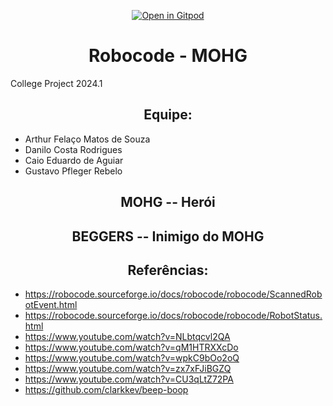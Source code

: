 <div align="justify">
<div align="center">

[![Open in Gitpod](https://gitpod.io/button/open-in-gitpod.svg)](https://gitpod.io/new/#https://github.com/MOHG-Enterprises/MOHG)
</div>

<h1 align="center"> Robocode - MOHG</h1>

College Project 2024.1

<h2 align="center"> Equipe:</h2>

* Arthur Felaço Matos de Souza
* Danilo Costa Rodrigues
* Caio Eduardo de Aguiar
* Gustavo Pfleger Rebelo

<h2 align="center"> MOHG -- Herói</h2>

<h2 align="center"> BEGGERS -- Inimigo do MOHG</h2>

<h2 align="center"> Referências:</h2>

* https://robocode.sourceforge.io/docs/robocode/robocode/ScannedRobotEvent.html
* https://robocode.sourceforge.io/docs/robocode/robocode/RobotStatus.html
* https://www.youtube.com/watch?v=NLbtqcvl2QA
* https://www.youtube.com/watch?v=qM1HTRXXcDo
* https://www.youtube.com/watch?v=wpkC9bOo2oQ
* https://www.youtube.com/watch?v=zx7xFJiBGZQ
* https://www.youtube.com/watch?v=CU3qLtZ72PA
* https://github.com/clarkkev/beep-boop


